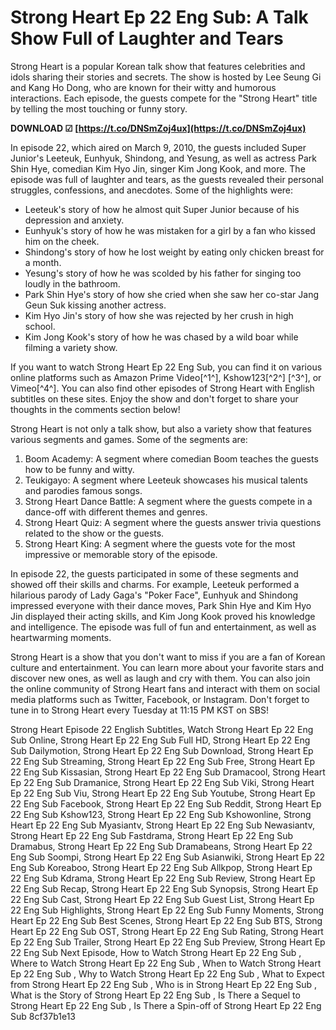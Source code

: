 # Strong Heart Ep 22 Eng Sub: A Talk Show Full of Laughter and Tears
 
Strong Heart is a popular Korean talk show that features celebrities and idols sharing their stories and secrets. The show is hosted by Lee Seung Gi and Kang Ho Dong, who are known for their witty and humorous interactions. Each episode, the guests compete for the "Strong Heart" title by telling the most touching or funny story.
 
**DOWNLOAD ☑ [https://t.co/DNSmZoj4ux](https://t.co/DNSmZoj4ux)**


 
In episode 22, which aired on March 9, 2010, the guests included Super Junior's Leeteuk, Eunhyuk, Shindong, and Yesung, as well as actress Park Shin Hye, comedian Kim Hyo Jin, singer Kim Jong Kook, and more. The episode was full of laughter and tears, as the guests revealed their personal struggles, confessions, and anecdotes. Some of the highlights were:
 
- Leeteuk's story of how he almost quit Super Junior because of his depression and anxiety.
- Eunhyuk's story of how he was mistaken for a girl by a fan who kissed him on the cheek.
- Shindong's story of how he lost weight by eating only chicken breast for a month.
- Yesung's story of how he was scolded by his father for singing too loudly in the bathroom.
- Park Shin Hye's story of how she cried when she saw her co-star Jang Geun Suk kissing another actress.
- Kim Hyo Jin's story of how she was rejected by her crush in high school.
- Kim Jong Kook's story of how he was chased by a wild boar while filming a variety show.

If you want to watch Strong Heart Ep 22 Eng Sub, you can find it on various online platforms such as Amazon Prime Video[^1^], Kshow123[^2^] [^3^], or Vimeo[^4^]. You can also find other episodes of Strong Heart with English subtitles on these sites. Enjoy the show and don't forget to share your thoughts in the comments section below!
  
Strong Heart is not only a talk show, but also a variety show that features various segments and games. Some of the segments are:

1. Boom Academy: A segment where comedian Boom teaches the guests how to be funny and witty.
2. Teukigayo: A segment where Leeteuk showcases his musical talents and parodies famous songs.
3. Strong Heart Dance Battle: A segment where the guests compete in a dance-off with different themes and genres.
4. Strong Heart Quiz: A segment where the guests answer trivia questions related to the show or the guests.
5. Strong Heart King: A segment where the guests vote for the most impressive or memorable story of the episode.

In episode 22, the guests participated in some of these segments and showed off their skills and charms. For example, Leeteuk performed a hilarious parody of Lady Gaga's "Poker Face", Eunhyuk and Shindong impressed everyone with their dance moves, Park Shin Hye and Kim Hyo Jin displayed their acting skills, and Kim Jong Kook proved his knowledge and intelligence. The episode was full of fun and entertainment, as well as heartwarming moments.
 
Strong Heart is a show that you don't want to miss if you are a fan of Korean culture and entertainment. You can learn more about your favorite stars and discover new ones, as well as laugh and cry with them. You can also join the online community of Strong Heart fans and interact with them on social media platforms such as Twitter, Facebook, or Instagram. Don't forget to tune in to Strong Heart every Tuesday at 11:15 PM KST on SBS!
 
Strong Heart Episode 22 English Subtitles,  Watch Strong Heart Ep 22 Eng Sub Online,  Strong Heart Ep 22 Eng Sub Full HD,  Strong Heart Ep 22 Eng Sub Dailymotion,  Strong Heart Ep 22 Eng Sub Download,  Strong Heart Ep 22 Eng Sub Streaming,  Strong Heart Ep 22 Eng Sub Free,  Strong Heart Ep 22 Eng Sub Kissasian,  Strong Heart Ep 22 Eng Sub Dramacool,  Strong Heart Ep 22 Eng Sub Dramanice,  Strong Heart Ep 22 Eng Sub Viki,  Strong Heart Ep 22 Eng Sub Viu,  Strong Heart Ep 22 Eng Sub Youtube,  Strong Heart Ep 22 Eng Sub Facebook,  Strong Heart Ep 22 Eng Sub Reddit,  Strong Heart Ep 22 Eng Sub Kshow123,  Strong Heart Ep 22 Eng Sub Kshowonline,  Strong Heart Ep 22 Eng Sub Myasiantv,  Strong Heart Ep 22 Eng Sub Newasiantv,  Strong Heart Ep 22 Eng Sub Fastdrama,  Strong Heart Ep 22 Eng Sub Dramabus,  Strong Heart Ep 22 Eng Sub Dramabeans,  Strong Heart Ep 22 Eng Sub Soompi,  Strong Heart Ep 22 Eng Sub Asianwiki,  Strong Heart Ep 22 Eng Sub Koreaboo,  Strong Heart Ep 22 Eng Sub Allkpop,  Strong Heart Ep 22 Eng Sub Kdrama,  Strong Heart Ep 22 Eng Sub Review,  Strong Heart Ep 22 Eng Sub Recap,  Strong Heart Ep 22 Eng Sub Synopsis,  Strong Heart Ep 22 Eng Sub Cast,  Strong Heart Ep 22 Eng Sub Guest List,  Strong Heart Ep 22 Eng Sub Highlights,  Strong Heart Ep 22 Eng Sub Funny Moments,  Strong Heart Ep 22 Eng Sub Best Scenes,  Strong Heart Ep 22 Eng Sub BTS,  Strong Heart Ep 22 Eng Sub OST,  Strong Heart Ep 22 Eng Sub Rating,  Strong Heart Ep 22 Eng Sub Trailer,  Strong Heart Ep 22 Eng Sub Preview,  Strong Heart Ep 22 Eng Sub Next Episode,  How to Watch Strong Heart Ep 22 Eng Sub ,  Where to Watch Strong Heart Ep 22 Eng Sub ,  When to Watch Strong Heart Ep 22 Eng Sub ,  Why to Watch Strong Heart Ep 22 Eng Sub ,  What to Expect from Strong Heart Ep 22 Eng Sub ,  Who is in Strong Heart Ep 22 Eng Sub ,  What is the Story of Strong Heart Ep 22 Eng Sub ,  Is There a Sequel to Strong Heart Ep 22 Eng Sub ,  Is There a Spin-off of Strong Heart Ep 22 Eng Sub
 8cf37b1e13
 
